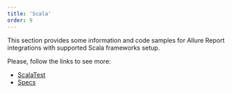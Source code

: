```yaml
---
title: 'Scala'
order: 9
---
```

This section provides some information and code samples for Allure Report integrations with supported Scala frameworks setup. 

Please, follow the links to see more:
- [ScalaTest](/scala/scala-test)
- [Specs](/scala/specs)